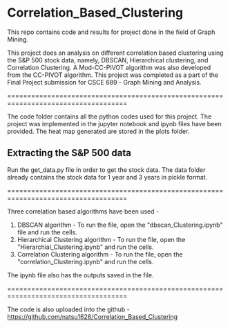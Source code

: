 # Correlation_Based_Clustering
This repo contains code and results for project done in the field of Graph Mining.

This project does an analysis on different correlation based clustering using the S&P 500 stock data, namely, DBSCAN, Hierarchical clustering, and Correlation Clustering. A Mod-CC-PIVOT algorithm was also developed from the CC-PIVOT algorithm. This project was completed as a part of the Final Project submission for CSCE 689 - Graph Mining and Analysis.

====================================================================================

The code folder contains all the python codes used for this project. The project was implemented 
in the jupyter notebook and ipynb files have been provided.
The heat map generated are stored in the plots folder. 

Extracting the S&P 500 data
-----------------------------------------------------------------------------------

Run the get_data.py file in order to get the stock data.
The data folder already contains the stock data for 1 year and 3 years in pickle format.

====================================================================================

Three correlation based algorithms have been used - 
1. DBSCAN algorithm                  - To run the file, open the "dbscan_Clustering.ipynb" file and run the cells.
2. Hierarchical Clustering algorithm - To run the file, open the "Hierarchial_Clustering.ipynb" and run the cells.
3. Correlation Clustering algorithm  - To run the file, open the "correlation_Clustering.ipynb" and run the cells.

The ipynb file also has the outputs saved in the file.

====================================================================================

The code is also uploaded into the github - https://github.com/natsu1628/Correlation_Based_Clustering
